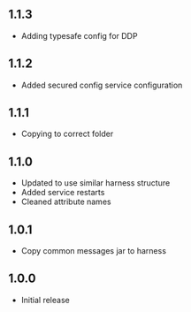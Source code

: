 ## 1.1.3
* Adding typesafe config for DDP

## 1.1.2
* Added secured config service configuration

## 1.1.1
* Copying to correct folder

## 1.1.0
* Updated to use similar harness structure
* Added service restarts
* Cleaned attribute names

## 1.0.1
* Copy common messages jar to harness

## 1.0.0
* Initial release
